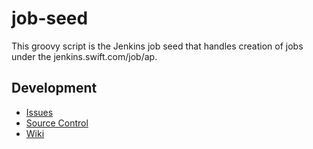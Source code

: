 # job-seed

This groovy script is the Jenkins job seed that handles creation of jobs under the jenkins.swift.com/job/ap.

## Development

* [Issues](https://jira.swift.com:8443/browse/AP)
* [Source Control](https://bitbucket.swift.com/projects/AP/repos/job-seed)
* [Wiki](https://wiki.swift.com/Automation_Platform_(repositories)/job-seed)
